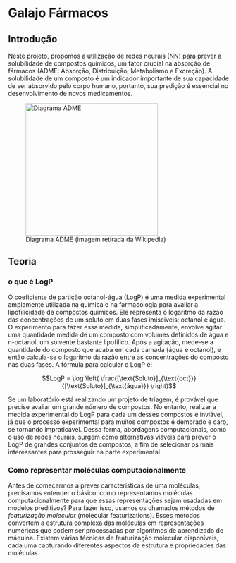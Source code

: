 # Galajo Fármacos


## Introdução
Neste projeto, propomos a utilização de redes neurais (NN) para prever a solubilidade de compostos químicos, um fator crucial na absorção de fármacos (ADME: Absorção, Distribuição, Metabolismo e Excreção). A solubilidade de um composto é um indicador importante de sua capacidade de ser absorvido pelo corpo humano, portanto, sua predição é essencial no desenvolvimento de novos medicamentos.

<figure>
  <img src="https://upload.wikimedia.org/wikipedia/commons/thumb/1/1c/Pharmacokinetics.svg/1200px-Pharmacokinetics.svg.png" alt="Diagrama ADME" width="300" height="300">
  <figcaption>Diagrama ADME (imagem retirada da Wikipedia)</figcaption>
</figure>


## Teoria 

### o que é LogP
O coeficiente de partição octanol-água (LogP) é uma medida experimental amplamente utilizada na química e na farmacologia para avaliar a lipofilicidade de compostos químicos. Ele representa o logaritmo da razão das concentrações de um soluto em duas fases imiscíveis: octanol e água. O experimento para fazer essa medida, simplificadamente, envolve agitar uma quantidade medida de um composto com volumes definidos de água e n-octanol, um solvente bastante lipofílico. Após a agitação, mede-se a quantidade do composto que acaba em cada camada (água e octanol), e então calcula-se o logaritmo da razão entre as concentrações do composto nas duas fases. A fórmula para calcular o LogP é:

```math
LogP = \log \left( \frac{[\text{Soluto}]_{\text{oct}}}{[\text{Soluto}]_{\text{água}}} \right)
```
Se um laboratório está realizando um projeto de triagem, é provável que precise avaliar um grande número de compostos. No entanto, realizar a medida experimental do LogP para cada um desses compostos é inviável, já que o processo experimental para muitos compostos é demorado e caro, se tornando impraticável. Dessa forma, abordagens computacionais, como o uso de redes neurais, surgem como alternativas viáveis para prever o LogP de grandes conjuntos de compostos, a fim de selecionar os mais interessantes para prosseguir na parte experimental.


### Como representar moléculas computacionalmente
Antes de começarmos a prever características de uma moléculas, precisamos entender o básico: como representamos moléculas computacionalmente para que essas representações sejam usadadas em modelos preditivos? Para fazer isso, usamos os chamados métodos de _featurização molecular_ (molecular featurizations). Esses métodos convertem a estrutura complexa das moléculas em representações numéricas que podem ser processadas por algoritmos de aprendizado de máquina. Existem várias técnicas de featurização molecular disponíveis, cada uma capturando diferentes aspectos da estrutura e propriedades das moléculas.


